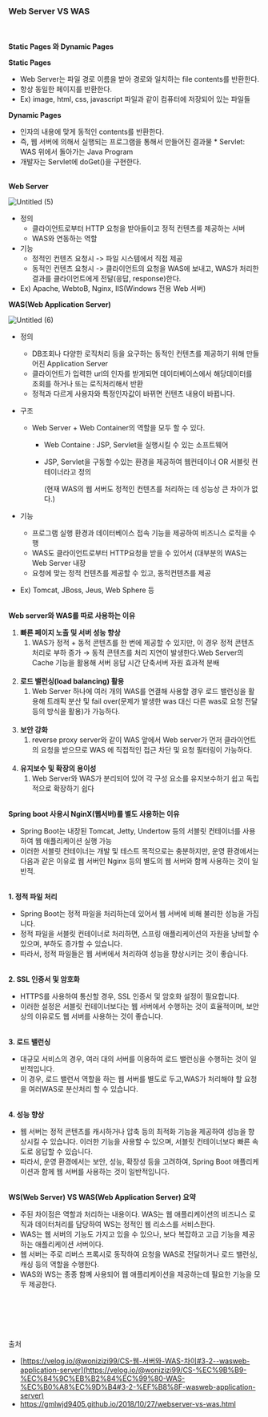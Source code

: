 ### Web Server VS WAS
<br></br>
**Static Pages 와 Dynamic Pages**

**Static Pages**

- Web Server는 파일 경로 이름을 받아 경로와 일치하는 file contents를 반환한다.
- 항상 동일한 페이지를 반환한다.
- Ex) image, html, css, javascript 파일과 같이 컴퓨터에 저장되어 있는 파일들

**Dynamic Pages**

- 인자의 내용에 맞게 동적인 contents를 반환한다.
- 즉, 웹 서버에 의해서 실행되는 프로그램을 통해서 만들어진 결과물 * Servlet: WAS 위에서 돌아가는 Java Program
- 개발자는 Servlet에 doGet()을 구현한다.<br></br>

**Web Server**

![Untitled (5)](https://github.com/5dotseven/cs-basic-study/assets/118906074/03de95c0-134b-4299-be82-cc61b35396a4)

- 정의
    - 클라이언트로부터 HTTP 요청을 받아들이고 정적 컨텐츠를 제공하는 서버
    - WAS와 연동하는 역할
- 기능
    - 정적인 컨텐츠 요청시 -> 파일 시스템에서 직접 제공
    - 동적인 컨텐츠 요청시 -> 클라이언트의 요청을 WAS에 보내고, WAS가 처리한 결과를 클라이언트에게 전달(응답, response)한다.
- Ex) Apache, WebtoB, Nginx, IIS(Windows 전용 Web 서버)

**WAS(Web Application Server)**

![Untitled (6)](https://github.com/5dotseven/cs-basic-study/assets/118906074/30eb0a2a-7498-4c8c-b545-bb4cb608eb7c)

- 정의
    - DB조회나 다양한 로직처리 등을 요구하는 동적인 컨텐츠를 제공하기 위해 만들어진 Application Server
    - 클라이언트가 입력한 url의 인자를 받게되면 데이터베이스에서 해당데이터를 조회를 하거나 또는 로직처리해서 반환
    - 정적과 다르게 사용자와 특정인자값이 바뀌면 컨텐츠 내용이 바뀝니다.
- 구조
    - Web Server + Web Container의 역할을 모두 할 수 있다.
        - Web Containe : JSP, Servlet을 실행시킬 수 있는 소프트웨어
        - JSP, Servlet을 구동할 수있는 환경을 제공하여 웹컨테이너 OR 서블릿 컨테이너라고 정의

          (현재 WAS의 웹 서버도 정적인 컨텐츠를 처리하는 데 성능상 큰 차이가 없다.)

- 기능
    - 프로그램 실행 환경과 데이터베이스 접속 기능을 제공하여 비즈니스 로직을 수행
    - WAS도 클라이언트로부터 HTTP요청을 받을 수 있어서 (대부분의 WAS는 Web Server 내장
    - 요청에 맞는 정적 컨텐츠를 제공할 수 있고, 동적컨텐츠를 제공
- Ex) Tomcat, JBoss, Jeus, Web Sphere 등<br></br>

**Web server와 WAS를 따로 사용하는 이유**

1. **빠른 페이지 노출 및 서버 성능 향상**
    1. WAS가 정적 + 동적 콘텐츠를 한 번에 제공할 수 있지만, 이 경우 정적 콘텐츠 처리로 부하 증가 → 동적 콘텐츠를 처리 지연이 발생한다.Web Server의 Cache 기능을 활용해 서버 응답 시간 단축서버 자원 효과적 분배<br></br>
2. **로드 밸런싱(load balancing) 활용**
    1. Web Server 하나에 여러 개의 WAS를 연결해 사용할 경우 로드 밸런싱을 활용해 트래픽 분산 및 fail over(문제가 발생한 was 대신 다른 was로 요청 전달 등의 방식을 활용)가 가능하다.<br></br>
3. **보안 강화**
    1. reverse proxy server와 같이 WAS 앞에서 Web server가 먼저 클라이언트의 요청을 받으므로 WAS 에 직접적인 접근 차단 및 요청 필터링이 가능하다.<br></br>
4. **유지보수 및 확장의 용이성**
    1. Web Server와 WAS가 분리되어 있어 각 구성 요소를 유지보수하기 쉽고 독립적으로 확장하기 쉽다<br></br>

**Spring boot 사용시 NginX(웹서버)를 별도 사용하는 이유**

- Spring Boot는 내장된 Tomcat, Jetty, Undertow 등의 서블릿 컨테이너를 사용하여 웹 애플리케이션 실행 가능
- 이러한 서블릿 컨테이너는 개발 및 테스트 목적으로는 충분하지만, 운영 환경에서는 다음과 같은 이유로 웹 서버인 Nginx 등의 별도의 웹 서버와 함께 사용하는 것이 일반적.<br></br>

**1. 정적 파일 처리**

- Spring Boot는 정적 파일을 처리하는데 있어서 웹 서버에 비해 불리한 성능을 가집니다.
- 정적 파일을 서블릿 컨테이너로 처리하면, 스프링 애플리케이션의 자원을 낭비할 수 있으며, 부하도 증가할 수 있습니다.
- 따라서, 정적 파일들은 웹 서버에서 처리하여 성능을 향상시키는 것이 좋습니다.<br></br>

**2. SSL 인증서 및 암호화**

- HTTPS를 사용하여 통신할 경우, SSL 인증서 및 암호화 설정이 필요합니다.
- 이러한 설정은 서블릿 컨테이너보다는 웹 서버에서 수행하는 것이 효율적이며, 보안상의 이유로도 웹 서버를 사용하는 것이 좋습니다.<br></br>

**3. 로드 밸런싱**

- 대규모 서비스의 경우, 여러 대의 서버를 이용하여 로드 밸런싱을 수행하는 것이 일반적입니다.
- 이 경우, 로드 밸런서 역할을 하는 웹 서버를 별도로 두고,WAS가 처리해야 할 요청을 여러WAS로 분산처리 할 수 있습니다.<br></br>

**4. 성능 향상**

- 웹 서버는 정적 콘텐츠를 캐시하거나 압축 등의 최적화 기능을 제공하여 성능을 향상시킬 수 있습니다. 이러한 기능을 사용할 수 있으며, 서블릿 컨테이너보다 빠른 속도로 응답할 수 있습니다.
- 따라서, 운영 환경에서는 보안, 성능, 확장성 등을 고려하여, Spring Boot 애플리케이션과 함께 웹 서버를 사용하는 것이 일반적입니다.<br></br>

**WS(Web Server) VS WAS(Web Application Server) 요약**

- 주된 차이점은 역할과 처리하는 내용이다. WAS는 웹 애플리케이션의 비즈니스 로직과 데이터처리를 담당하여 WS는 정적인 웹 리소스를 서비스한다.
- WAS는 웹 서버의 기능도 가지고 있을 수 있으나, 보다 복잡하고 고급 기능을 제공하는 애플리케이션 서버이다.
- 웹 서버는 주로 리버스 프록시로 동작하여 요청을 WAS로 전달하거나 로드 밸런싱, 캐싱 등의 역할을 수행한다.
- WAS와 WS는 종종 함꼐 사용되어 웹 애플리케이션을 제공하는데 필요한 기능을 모두 제공한다.<br></br><br></br><br></br>

출처

- [https://velog.io/@wonizizi99/CS-웹-서버와-WAS-차이#3-2-️-wasweb-application-server](https://velog.io/@wonizizi99/CS-%EC%9B%B9-%EC%84%9C%EB%B2%84%EC%99%80-WAS-%EC%B0%A8%EC%9D%B4#3-2-%EF%B8%8F-wasweb-application-server)
- https://gmlwjd9405.github.io/2018/10/27/webserver-vs-was.html